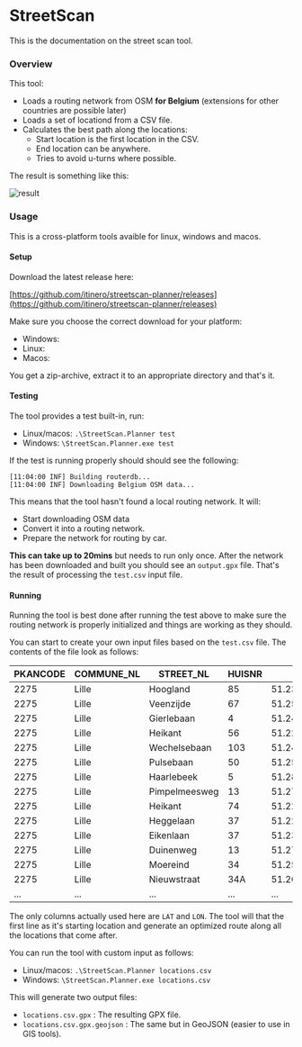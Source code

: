 StreetScan
==========

This is the documentation on the street scan tool.

### Overview

This tool:

- Loads a routing network from OSM **for Belgium** (extensions for other countries are possible later)
- Loads a set of locationd from a CSV file.
- Calculates the best path along the locations:
  - Start location is the first location in the CSV.
  - End location can be anywhere.
  - Tries to avoid u-turns where possible.

The result is something like this:

![result](result.png "Resulting route")

### Usage

This is a cross-platform tools avaible for linux, windows and macos.

#### Setup

Download the latest release here:

[https://github.com/itinero/streetscan-planner/releases](https://github.com/itinero/streetscan-planner/releases)

Make sure you choose the correct download for your platform:

- Windows: 
- Linux:
- Macos: 

You get a zip-archive, extract it to an appropriate directory and that's it.

#### Testing

The tool provides a test built-in, run:

- Linux/macos: `.\StreetScan.Planner test`
- Windows: `\StreetScan.Planner.exe test`

If the test is running properly should should see the following:

```
[11:04:00 INF] Building routerdb...
[11:04:00 INF] Downloading Belgium OSM data...
```

This means that the tool hasn't found a local routing network. It will:

- Start downloading OSM data
- Convert it into a routing network.
- Prepare the network for routing by car.

**This can take up to 20mins** but needs to run only once. After the network has been downloaded and built you should see an `output.gpx` file. That's the result of processing the `test.csv` input file.

#### Running

Running the tool is best done after running the test above to make sure the routing network is properly initialized and things are working as they should.

You can start to create your own input files based on the `test.csv` file. The contents of the file look as follows:

| PKANCODE | COMMUNE_NL | STREET_NL     | HUISNR | LAT           | LON           | 
|----------|------------|---------------|--------|---------------|---------------| 
| 2275     | Lille      | Hoogland      | 85     | 51.2341358125 | 4.83612817117 | 
| 2275     | Lille      | Veenzijde     | 67     | 51.2567636838 | 4.8643172579  | 
| 2275     | Lille      | Gierlebaan    | 4      | 51.2418882157 | 4.82365010831 | 
| 2275     | Lille      | Heikant       | 56     | 51.2296450078 | 4.82798452585 | 
| 2275     | Lille      | Wechelsebaan  | 103    | 51.2497172183 | 4.81676969177 | 
| 2275     | Lille      | Pulsebaan     | 50     | 51.2599269332 | 4.7840406854  | 
| 2275     | Lille      | Haarlebeek    | 5      | 51.2839904513 | 4.83032583221 | 
| 2275     | Lille      | Pimpelmeesweg | 13     | 51.2764403901 | 4.79575669058 | 
| 2275     | Lille      | Heikant       | 74     | 51.2292322544 | 4.82638707063 | 
| 2275     | Lille      | Heggelaan     | 37     | 51.2229807573 | 4.83371775485 | 
| 2275     | Lille      | Eikenlaan     | 37     | 51.2388269374 | 4.83036302955 | 
| 2275     | Lille      | Duinenweg     | 13     | 51.2794449074 | 4.79585938234 | 
| 2275     | Lille      | Moereind      | 34     | 51.2564997812 | 4.79495926373 | 
| 2275     | Lille      | Nieuwstraat   | 34A    | 51.2619512316 | 4.79206247836 | 
| ...      | ...        | ...           | ...    | ...           | ...           | 

The only columns actually used here are `LAT` and `LON`. The tool will that the first line as it's starting location and generate an optimized route along all the locations that come after.

You can run the tool with custom input as follows:

- Linux/macos: `.\StreetScan.Planner locations.csv`
- Windows: `\StreetScan.Planner.exe locations.csv`

This will generate two output files:

- `locations.csv.gpx` : The resulting GPX file.
- `locations.csv.gpx.geojson` : The same but in GeoJSON (easier to use in GIS tools).

